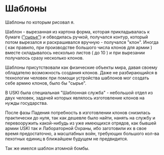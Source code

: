 # Шаблоны

Шаблоны по которым рисовал я.

Шаблон - вырезанная из картона форма, которая прикладывалась к бумаге (["сырье"](../papers/syrje.md)) и обводилась ручкой, получался контур, который потом вырезался и раскрашивался вручную - получался "клон". Иногда ( как правило, при производстве большого числа клонов для армии ) вместе складывалось несколько листов ( до 10 ) и при вырезании получалось сразу несколько клонов.

Шаблоны присутствовали как физические объекты мира, давая своему обладателю возможность создания клонов. Даже не разбирающийся в технологии человек при помощи устройства шаблонов мог создать себе армию клонов, было бы "сырье".

В USKI была специальная "Шаблонная служба" - небольшой отдел из двух человек, задачей которых являлось изготовление клонов на нужды государства.

После фазы Падения потребность в изготовлении клонов снизилась практически до нуля, так как дешевле было найти, нанять на службу и перевооружить какой-нибудь из уже имеющихся отрядов, как бывшей армии USKI так и Лабораторной Охраны, ибо заготовили их в свое время предостаточно, а масштабных войн, требующих большого кол-ва пехотных единиц в ближайшем будущем не предвидится.

Так же имелся шаблон атомной бомбы.